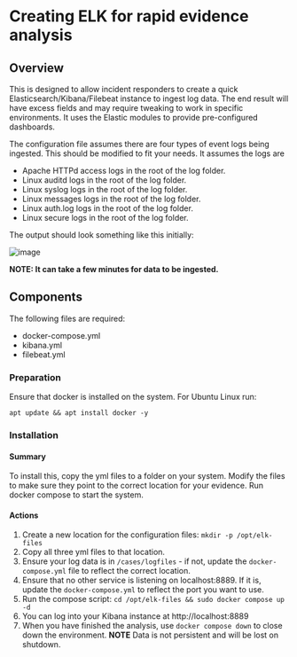 # Creating ELK for rapid evidence analysis

## Overview
This is designed to allow incident responders to create a quick Elasticsearch/Kibana/Filebeat instance to ingest log data. The end result will have excess fields and may require tweaking to work in specific environments. It uses the Elastic modules to provide pre-configured dashboards.

The configuration file assumes there are four types of event logs being ingested. This should be modified to fit your needs. It assumes the logs are

- Apache HTTPd access logs in the root of the log folder.
- Linux auditd logs in the root of the log folder.
- Linux syslog logs in the root of the log folder.
- Linux messages logs in the root of the log folder.
- Linux auth.log logs in the root of the log folder.
- Linux secure logs in the root of the log folder.

The output should look something like this initially:

![image](https://github.com/TazWake/Public/assets/26778008/67e6b8ed-fbea-4767-ac8a-faac62c4ca28)

**NOTE: It can take a few minutes for data to be ingested.**

## Components
The following files are required:

- docker-compose.yml
- kibana.yml
- filebeat.yml

### Preparation
Ensure that docker is installed on the system. For Ubuntu Linux run:

`apt update && apt install docker -y`

### Installation

#### Summary
To install this, copy the yml files to a folder on your system. Modify the files to make sure they point to the correct location for your evidence. Run docker compose to start the system.

#### Actions

1. Create a new location for the configuration files: `mkdir -p /opt/elk-files`
2. Copy all three yml files to that location.
3. Ensure your log data is in `/cases/logfiles` - if not, update the `docker-compose.yml` file to reflect the correct location.
4. Ensure that no other service is listening on localhost:8889. If it is, update the `docker-compose.yml` to reflect the port you want to use.
5. Run the compose script: `cd /opt/elk-files && sudo docker compose up -d`
6. You can log into your Kibana instance at http://localhost:8889
7. When you have finished the analysis, use `docker compose down` to close down the environment. **NOTE** Data is not persistent and will be lost on shutdown.
